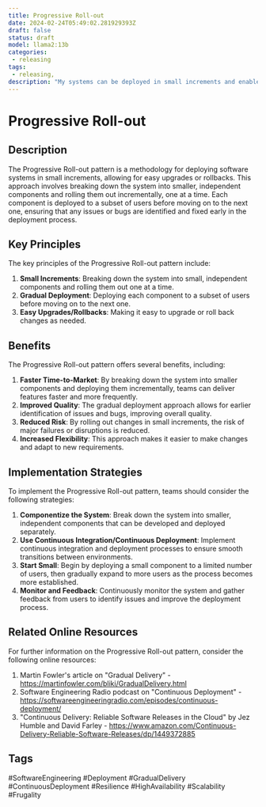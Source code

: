 ```yaml
---
title: Progressive Roll-out
date: 2024-02-24T05:49:02.281929393Z
draft: false
status: draft
model: llama2:13b
categories: 
 - releasing
tags: 
 - releasing, 
description: "My systems can be deployed in small increments and enable easy upgrade or roll-back."
---
```



Progressive Roll-out
=====================

Description
------------

The Progressive Roll-out pattern is a methodology for deploying software systems in small increments, allowing for easy upgrades or rollbacks. This approach involves breaking down the system into smaller, independent components and rolling them out incrementally, one at a time. Each component is deployed to a subset of users before moving on to the next one, ensuring that any issues or bugs are identified and fixed early in the deployment process.

Key Principles
---------------

The key principles of the Progressive Roll-out pattern include:

1. **Small Increments**: Breaking down the system into small, independent components and rolling them out one at a time.
2. **Gradual Deployment**: Deploying each component to a subset of users before moving on to the next one.
3. **Easy Upgrades/Rollbacks**: Making it easy to upgrade or roll back changes as needed.

Benefits
--------

The Progressive Roll-out pattern offers several benefits, including:

1. **Faster Time-to-Market**: By breaking down the system into smaller components and deploying them incrementally, teams can deliver features faster and more frequently.
2. **Improved Quality**: The gradual deployment approach allows for earlier identification of issues and bugs, improving overall quality.
3. **Reduced Risk**: By rolling out changes in small increments, the risk of major failures or disruptions is reduced.
4. **Increased Flexibility**: This approach makes it easier to make changes and adapt to new requirements.

Implementation Strategies
-------------------------

To implement the Progressive Roll-out pattern, teams should consider the following strategies:

1. **Componentize the System**: Break down the system into smaller, independent components that can be developed and deployed separately.
2. **Use Continuous Integration/Continuous Deployment**: Implement continuous integration and deployment processes to ensure smooth transitions between environments.
3. **Start Small**: Begin by deploying a small component to a limited number of users, then gradually expand to more users as the process becomes more established.
4. **Monitor and Feedback**: Continuously monitor the system and gather feedback from users to identify issues and improve the deployment process.

Related Online Resources
-------------------------

For further information on the Progressive Roll-out pattern, consider the following online resources:

1. Martin Fowler's article on "Gradual Delivery" - <https://martinfowler.com/bliki/GradualDelivery.html>
2. Software Engineering Radio podcast on "Continuous Deployment" - <https://softwareengineeringradio.com/episodes/continuous-deployment/>
3. "Continuous Delivery: Reliable Software Releases in the Cloud" by Jez Humble and David Farley - <https://www.amazon.com/Continuous-Delivery-Reliable-Software-Releases/dp/1449372885>

Tags
----

#SoftwareEngineering #Deployment #GradualDelivery #ContinuousDeployment #Resilience #HighAvailability #Scalability #Frugality